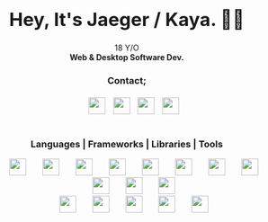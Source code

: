 <style>
img{
    width:30px;
    height:30px;
    margin-left:25px;
}
</style>
### <center><h1 align="center">Hey, It's Jaeger / Kaya. 👋🏻</h1></center>
<div align="center">18 Y/O<br> <strong>Web & Desktop Software Dev.</strong></div>
<h3 align="center">Contact;</h3>
<div align="center" style="margin-top:20px;"><a href="https://twitter.com/7AEGER_" target="_blank"><img src="https://img.icons8.com/android/104/26e07f/twitter.png"  width="30" height="30"/></a> <a href="https://stackoverflow.com/users/14098917/jaeger-dvlp" target="_blank"> <img src="https://img.icons8.com/metro/104/26e07f/stackoverflow.png" style="margin-left:10px;"  width="30" height="30"/></a> <a href="https://discordapp.com/users/683438536854470718/" target="_blank"> <img src="https://img.icons8.com/material/144/26e07f/discord-logo--v1.png" style="margin-left:10px;" width="30" height="30"/></a> <a href="https://www.linkedin.com/in/kaya-b30b17178/" target="_blank"> <img src="https://img.icons8.com/android/144/26e07f/linkedin.png"  style="margin-left:10px;"  width="30" height="30"/> </a> </div>

<h3 align="center" style="margin-top:40px;">Languages | Frameworks | Libraries | Tools</h3>


<div align="center">
<a href="https://docs.microsoft.com/tr-tr/dotnet/csharp/"><img     style="width:30px;height:30px;margin-left:25px;" src="https://img.icons8.com/ios-filled/124/26e07f/c-sharp-logo.png"/></a>

<img     style="width:30px;height:30px;margin-left:25px;" src="https://img.icons8.com/ios-filled/124/26e07f/c-plus-plus-logo.png"/>

<img     style="width:30px;height:30px;margin-left:25px;" src="https://img.icons8.com/ios-glyphs/124/26e07f/physics.png"/>

<img     style="width:30px;height:30px;margin-left:25px;" src="https://img.icons8.com/ios-filled/124/26e07f/javascript-logo.png"/>

<img     style="width:30px;height:30px;margin-left:25px;" src="https://img.icons8.com/ios-filled/124/26e07f/html-5--v1.png"/>

<img     style="width:30px;height:30px;margin-left:25px;" src="https://img.icons8.com/ios-glyphs/150/26e07f/css3.png" style="width:32px;height:32px;"/>

<img     style="width:30px;height:30px;margin-left:25px;" src="https://img.icons8.com/ios-glyphs/124/26e07f/xbox-b.png"/>

<img     style="width:30px;height:30px;margin-left:25px;" src="https://img.icons8.com/ios-filled/124/26e07f/php-logo.png"/>

<img     style="width:30px;height:30px;margin-left:25px;" src="https://img.icons8.com/ios-filled/124/26e07f/mysql-logo.png"/>

<img     style="width:30px;height:30px;margin-left:25px;" src="https://img.icons8.com/ios-filled/124/26e07f/react-native.png"/>

<img     style="width:30px;height:30px;margin-left:25px;" src="https://img.icons8.com/ios-filled/124/26e07f/nfc-n.png"/>

<br>
<img     style="width:30px;height:30px;margin-left:25px;" src="https://img.icons8.com/color/124/26e07f/visual-studio-code-insides.png"/>

<img     style="width:30px;height:30px;margin-left:25px;" src="https://img.icons8.com/ios-filled/124/26e07f/visual-studio-logo.png"/>

<img     style="width:30px;height:30px;margin-left:25px;" src="https://img.icons8.com/ios-filled/124/26e07f/adobe-xd.png"/>

<img     style="width:30px;height:30px;margin-left:25px;" src="https://img.icons8.com/ios-filled/124/26e07f/adobe-after-effects.png"/>

<img     style="width:30px;height:30px;margin-left:25px;" src="https://img.icons8.com/ios-filled/124/26e07f/adobe-photoshop.png"/>

</div>